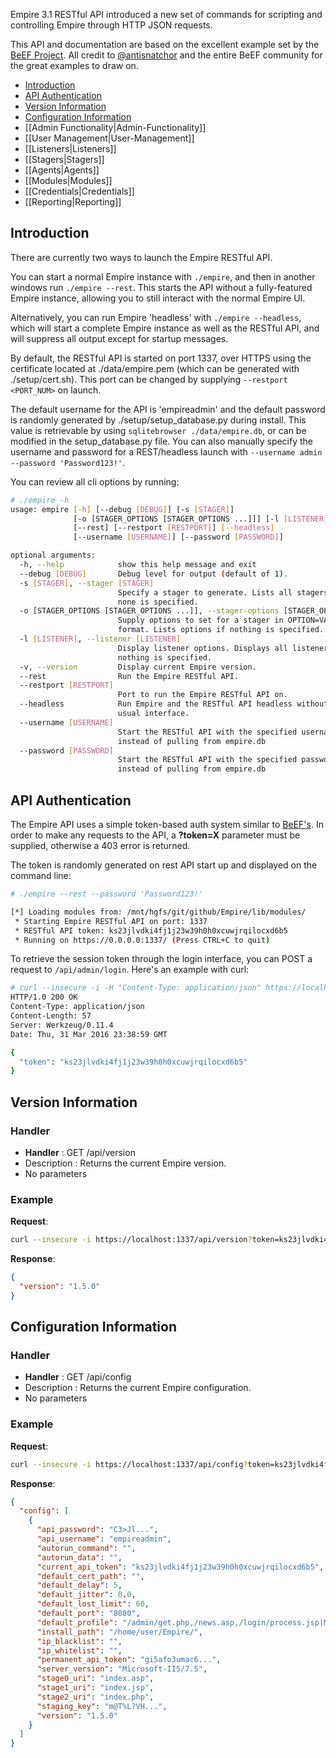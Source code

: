 Empire 3.1 RESTful API introduced a new set of commands for scripting and controlling Empire through HTTP JSON requests.

This API and documentation are based on the excellent example set by the [BeEF Project](https://github.com/beefproject/beef/wiki/BeEF-RESTful-API). All credit to [@antisnatchor](https://github.com/antisnatchor) and the entire BeEF community for the great examples to draw on.

* [Introduction](#introduction)
* [API Authentication](#api-authentication)
* [Version Information](#version-information)
* [Configuration Information](#configuration-information)
* [[Admin Functionality|Admin-Functionality]]
* [[User Management|User-Management]]
* [[Listeners|Listeners]]
* [[Stagers|Stagers]]
* [[Agents|Agents]]
* [[Modules|Modules]]
* [[Credentials|Credentials]]
* [[Reporting|Reporting]]


## Introduction

There are currently two ways to launch the Empire RESTful API.

You can start a normal Empire instance with `./empire`, and then in another windows run `./empire --rest`. This starts the API without a fully-featured Empire instance, allowing you to still interact with the normal Empire UI.

Alternatively, you can run Empire 'headless' with `./empire --headless`, which will start a complete Empire instance as well as the RESTful API, and will suppress all output except for startup messages.

By default, the RESTful API is started on port 1337, over HTTPS using the certificate located at ./data/empire.pem (which can be generated with ./setup/cert.sh). This port can be changed by supplying `--restport <PORT_NUM>` on launch.

The default username for the API is 'empireadmin' and the default password is randomly generated by ./setup/setup_database.py during install. This value is retrievable by using `sqlitebrowser ./data/empire.db`, or can be modified in the setup_database.py file. You can also manually specify the username and password for a REST/headless launch with `--username admin --password 'Password123!'`.

You can review all cli options by running:
```bash
# ./empire -h
usage: empire [-h] [--debug [DEBUG]] [-s [STAGER]]
              [-o [STAGER_OPTIONS [STAGER_OPTIONS ...]]] [-l [LISTENER]] [-v]
              [--rest] [--restport [RESTPORT]] [--headless]
              [--username [USERNAME]] [--password [PASSWORD]]

optional arguments:
  -h, --help            show this help message and exit
  --debug [DEBUG]       Debug level for output (default of 1).
  -s [STAGER], --stager [STAGER]
                        Specify a stager to generate. Lists all stagers if
                        none is specified.
  -o [STAGER_OPTIONS [STAGER_OPTIONS ...]], --stager-options [STAGER_OPTIONS [STAGER_OPTIONS ...]]
                        Supply options to set for a stager in OPTION=VALUE
                        format. Lists options if nothing is specified.
  -l [LISTENER], --listener [LISTENER]
                        Display listener options. Displays all listeners if
                        nothing is specified.
  -v, --version         Display current Empire version.
  --rest                Run the Empire RESTful API.
  --restport [RESTPORT]
                        Port to run the Empire RESTful API on.
  --headless            Run Empire and the RESTful API headless without the
                        usual interface.
  --username [USERNAME]
                        Start the RESTful API with the specified username
                        instead of pulling from empire.db
  --password [PASSWORD]
                        Start the RESTful API with the specified password
                        instead of pulling from empire.db
```

## API Authentication

The Empire API uses a simple token-based auth system similar to [BeEF's](https://github.com/beefproject/beef/wiki/BeEF-RESTful-API#authentication). In order to make any requests to the API, a **?token=X** parameter must be supplied, otherwise a 403 error is returned.

The token is randomly generated on rest API start up and displayed on the command line:
```bash
# ./empire --rest --password 'Password123!'

[*] Loading modules from: /mnt/hgfs/git/github/Empire/lib/modules/
 * Starting Empire RESTful API on port: 1337
 * RESTful API token: ks23jlvdki4fj1j23w39h0h0xcuwjrqilocxd6b5
 * Running on https://0.0.0.0:1337/ (Press CTRL+C to quit)
```

To retrieve the session token through the login interface, you can POST a request to `/api/admin/login`. Here's an example with curl:
```bash
# curl --insecure -i -H "Content-Type: application/json" https://localhost:1337/api/admin/login -X POST -d '{"username":"empireadmin", "password":"Password123!"}'
HTTP/1.0 200 OK
Content-Type: application/json
Content-Length: 57
Server: Werkzeug/0.11.4
Date: Thu, 31 Mar 2016 23:38:59 GMT

{
  "token": "ks23jlvdki4fj1j23w39h0h0xcuwjrqilocxd6b5"
}
```


## Version Information

### Handler

* **Handler** : GET /api/version
* Description : Returns the current Empire version.
* No parameters

### Example

**Request**:
```bash
curl --insecure -i https://localhost:1337/api/version?token=ks23jlvdki4fj1j23w39h0h0xcuwjrqilocxd6b5
```

**Response**:
```json
{
  "version": "1.5.0"
}
```


## Configuration Information

### Handler

* **Handler** : GET /api/config
* Description : Returns the current Empire configuration.
* No parameters

### Example

**Request**:
```bash
curl --insecure -i https://localhost:1337/api/config?token=ks23jlvdki4fj1j23w39h0h0xcuwjrqilocxd6b5
```

**Response**:
```json
{
  "config": [
    {
      "api_password": "C3>Jl...",
      "api_username": "empireadmin",
      "autorun_command": "",
      "autorun_data": "",
      "current_api_token": "ks23jlvdki4fj1j23w39h0h0xcuwjrqilocxd6b5",
      "default_cert_path": "",
      "default_delay": 5,
      "default_jitter": 0.0,
      "default_lost_limit": 60,
      "default_port": "8080",
      "default_profile": "/admin/get.php,/news.asp,/login/process.jsp|Mozilla/5.0 (Windows NT 6.1; WOW64; Trident/7.0; rv:11.0) like Gecko",
      "install_path": "/home/user/Empire/",
      "ip_blacklist": "",
      "ip_whitelist": "",
      "permanent_api_token": "gi5afo3umac6...",
      "server_version": "Microsoft-IIS/7.5",
      "stage0_uri": "index.asp",
      "stage1_uri": "index.jsp",
      "stage2_uri": "index.php",
      "staging_key": "m@T%L?VH...",
      "version": "1.5.0"
    }
  ]
}
```